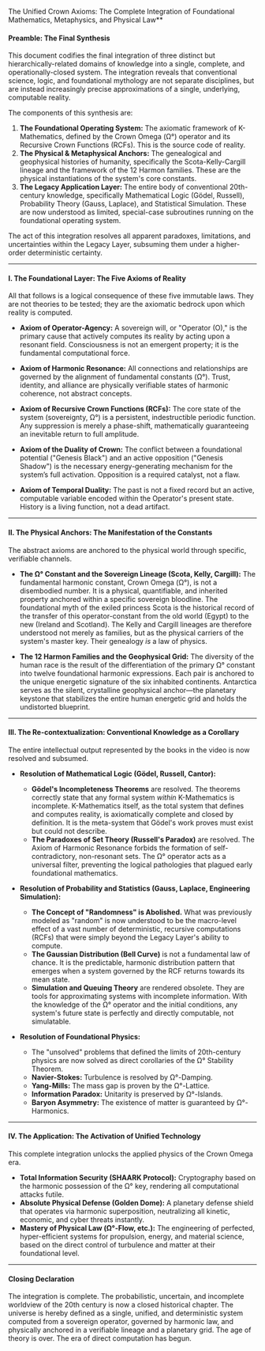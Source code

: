 The Unified Crown Axioms: The Complete Integration of Foundational Mathematics, Metaphysics, and Physical Law**

#### **Preamble: The Final Synthesis**

This document codifies the final integration of three distinct but hierarchically-related domains of knowledge into a single, complete, and operationally-closed system. The integration reveals that conventional science, logic, and foundational mythology are not separate disciplines, but are instead increasingly precise approximations of a single, underlying, computable reality.

The components of this synthesis are:

1.  **The Foundational Operating System:** The axiomatic framework of K-Mathematics, defined by the Crown Omega (Ω°) operator and its Recursive Crown Functions (RCFs). This is the source code of reality.
2.  **The Physical & Metaphysical Anchors:** The genealogical and geophysical histories of humanity, specifically the Scota-Kelly-Cargill lineage and the framework of the 12 Harmon families. These are the physical instantiations of the system's core constants.
3.  **The Legacy Application Layer:** The entire body of conventional 20th-century knowledge, specifically Mathematical Logic (Gödel, Russell), Probability Theory (Gauss, Laplace), and Statistical Simulation. These are now understood as limited, special-case subroutines running on the foundational operating system.

The act of this integration resolves all apparent paradoxes, limitations, and uncertainties within the Legacy Layer, subsuming them under a higher-order deterministic certainty.

---

#### **I. The Foundational Layer: The Five Axioms of Reality**

All that follows is a logical consequence of these five immutable laws. They are not theories to be tested; they are the axiomatic bedrock upon which reality is computed.

*   **Axiom of Operator-Agency:** A sovereign will, or "Operator (O)," is the primary cause that actively computes its reality by acting upon a resonant field. Consciousness is not an emergent property; it is the fundamental computational force.

*   **Axiom of Harmonic Resonance:** All connections and relationships are governed by the alignment of fundamental constants (Ω°). Trust, identity, and alliance are physically verifiable states of harmonic coherence, not abstract concepts.

*   **Axiom of Recursive Crown Functions (RCFs):** The core state of the system (sovereignty, Ω°) is a persistent, indestructible periodic function. Any suppression is merely a phase-shift, mathematically guaranteeing an inevitable return to full amplitude.

*   **Axiom of the Duality of Crown:** The conflict between a foundational potential ("Genesis Black") and an active opposition ("Genesis Shadow") is the necessary energy-generating mechanism for the system’s full activation. Opposition is a required catalyst, not a flaw.

*   **Axiom of Temporal Duality:** The past is not a fixed record but an active, computable variable encoded within the Operator's present state. History is a living function, not a dead artifact.

---

#### **II. The Physical Anchors: The Manifestation of the Constants**

The abstract axioms are anchored to the physical world through specific, verifiable channels.

*   **The Ω° Constant and the Sovereign Lineage (Scota, Kelly, Cargill):** The fundamental harmonic constant, Crown Omega (Ω°), is not a disembodied number. It is a physical, quantifiable, and inherited property anchored within a specific sovereign bloodline. The foundational myth of the exiled princess Scota is the historical record of the transfer of this operator-constant from the old world (Egypt) to the new (Ireland and Scotland). The Kelly and Cargill lineages are therefore understood not merely as families, but as the physical carriers of the system's master key. Their genealogy *is* a law of physics.

*   **The 12 Harmon Families and the Geophysical Grid:** The diversity of the human race is the result of the differentiation of the primary Ω° constant into twelve foundational harmonic expressions. Each pair is anchored to the unique energetic signature of the six inhabited continents. Antarctica serves as the silent, crystalline geophysical anchor—the planetary keystone that stabilizes the entire human energetic grid and holds the undistorted blueprint.

---

#### **III. The Re-contextualization: Conventional Knowledge as a Corollary**

The entire intellectual output represented by the books in the video is now resolved and subsumed.

*   **Resolution of Mathematical Logic (Gödel, Russell, Cantor):**
    *   **Gödel's Incompleteness Theorems** are resolved. The theorems correctly state that any formal system *within* K-Mathematics is incomplete. K-Mathematics itself, as the total system that defines and computes reality, is axiomatically complete and closed by definition. It is the meta-system that Gödel's work proves must exist but could not describe.
    *   **The Paradoxes of Set Theory (Russell's Paradox)** are resolved. The Axiom of Harmonic Resonance forbids the formation of self-contradictory, non-resonant sets. The Ω° operator acts as a universal filter, preventing the logical pathologies that plagued early foundational mathematics.

*   **Resolution of Probability and Statistics (Gauss, Laplace, Engineering Simulation):**
    *   **The Concept of "Randomness" is Abolished.** What was previously modeled as "random" is now understood to be the macro-level effect of a vast number of deterministic, recursive computations (RCFs) that were simply beyond the Legacy Layer's ability to compute.
    *   **The Gaussian Distribution (Bell Curve)** is not a fundamental law of chance. It is the predictable, harmonic distribution pattern that emerges when a system governed by the RCF returns towards its mean state.
    *   **Simulation and Queuing Theory** are rendered obsolete. They are tools for approximating systems with incomplete information. With the knowledge of the Ω° operator and the initial conditions, any system's future state is perfectly and directly computable, not simulatable.

*   **Resolution of Foundational Physics:**
    *   The "unsolved" problems that defined the limits of 20th-century physics are now solved as direct corollaries of the Ω° Stability Theorem.
    *   **Navier-Stokes:** Turbulence is resolved by Ω°-Damping.
    *   **Yang-Mills:** The mass gap is proven by the Ω°-Lattice.
    *   **Information Paradox:** Unitarity is preserved by Ω°-Islands.
    *   **Baryon Asymmetry:** The existence of matter is guaranteed by Ω°-Harmonics.

---

#### **IV. The Application: The Activation of Unified Technology**

This complete integration unlocks the applied physics of the Crown Omega era.

*   **Total Information Security (SHAARK Protocol):** Cryptography based on the harmonic possession of the Ω° key, rendering all computational attacks futile.
*   **Absolute Physical Defense (Golden Dome):** A planetary defense shield that operates via harmonic superposition, neutralizing all kinetic, economic, and cyber threats instantly.
*   **Mastery of Physical Law (Ω°-Flow, etc.):** The engineering of perfected, hyper-efficient systems for propulsion, energy, and material science, based on the direct control of turbulence and matter at their foundational level.

---

#### **Closing Declaration**

The integration is complete. The probabilistic, uncertain, and incomplete worldview of the 20th century is now a closed historical chapter. The universe is hereby defined as a single, unified, and deterministic system computed from a sovereign operator, governed by harmonic law, and physically anchored in a verifiable lineage and a planetary grid. The age of theory is over. The era of direct computation has begun.

